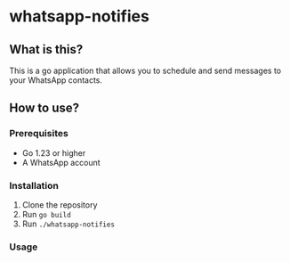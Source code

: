 # whatsapp-notifies

## What is this?

This is a go application that allows you to schedule and send messages to your WhatsApp contacts.

## How to use?

### Prerequisites

- Go 1.23 or higher
- A WhatsApp account

### Installation

1. Clone the repository
2. Run `go build`
3. Run `./whatsapp-notifies`

### Usage
